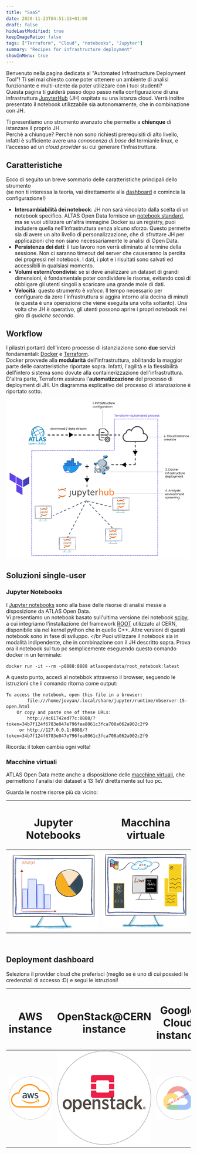 ```yaml
---
title: "SaaS"
date: 2020-11-23T04:51:13+01:00
draft: false
hideLastModified: true
keepImageRatio: false
tags: ["Terraform", "Cloud", "notebooks", "Jupyter"]
summary: "Recipes for infrastructure deployment"
showInMenu: true
---
```



Benvenuto nella pagina dedicata al "Automated Infrastructure Deployment Tool"!
Ti sei mai chiesto come poter ottenere un ambiente di analisi funzionante e multi-utente da poter utilizzare con i tuoi studenti?</br>
Questa pagina ti guiderà passo dopo passo nella configurazione di una infrastruttura [JupyterHub](https://jupyter.org/hub) (JH) ospitata su una istanza cloud. Verrà inoltre presentato il notebook utilizzabile sia autonomamente, che in combinazione con JH.

Ti presentiamo uno strumento avanzato che permette a **chiunque** di istanzare il proprio JH. </br>
Perchè a chiunque? Perchè non sono richiesti prerequisiti di alto livello, infatti è sufficiente avere una _conoscenza di base_ del termianle linux, e l'accesso ad un _cloud provider_ su cui generare l'infrastruttura.


## Caratteristiche

Ecco di seguito un breve sommario delle caratteristiche principali dello strumento </br>
(se non ti interessa la teoria, vai direttamente alla [dashboard](#deployment-dashboard) e comincia la configurazione!)

* **Intercambiabilità dei notebook**: JH non sarà vincolato dalla scelta di un notebook specifico. ALTAS Open Data fornisce un [notebook standard](#single-user-solutions), ma se vuoi utilizzare un'altra immagine Docker su un registry, puoi includere quella nell'infrastruttura senza alcuno sforzo. Questo permette sia di avere un alto livello di personalizzazione, che di sfruttare JH per applicazioni che non siano necessariamente le analisi di Open Data.
* **Persistenza dei dati**: il tuo lavoro non verrà eliminato al termine della sessione. Non ci saranno timeout del server che causeranno la perdita dei progressi nel notebook. I dati, i plot e i risultati sono salvati ed accessibili in qualsiasi momento.
* **Volumi esterni/condivisi**: se si deve analizzare un dataset di grandi dimensioni, è fondamentale poter condividere le risorse, evitando così di obbligare gli utenti singoli a scaricare una grande mole di dati.
* **Velocità**: questo strumento è _veloce_. Il tempo necessario per configurare da zero l'infrastruttura si aggira intorno alla decina di minuti (e questa è una operazione che viene eseguita una volta soltanto). Una volta che JH è operativo, gli utenti possono aprire i propri notebook nel giro di _qualche secondo_.

## Workflow

I pilastri portanti dell'intero processo di istanziazione sono **due** servizi fondamentali: [Docker](https://www.docker.com/) e [Terraform](https://www.terraform.io/). </br>
Docker provvede alla **modularità** dell'infrastruttura, abilitando la maggior parte delle caratteristiche riportate sopra. Infatti, l'agilità e la flessibilità dell'intero sistema sono dovute alla containerizzazione dell'infrastruttura. D'altra parte, Terraform assicura l'**automatizzazione** del processo di deployment di JH. Un diagramma esplicativo del processo di istanziazione è riportato sotto.

<p align="center">
  <img src="./images/workflow.png" />
</p>

## Soluzioni single-user

### Jupyter Notebooks
I [Jupyter notebooks](https://jupyter.org/) sono alla base delle risorse di analisi messe a disposizione da ATLAS Open Data. </br>
Vi presentiamo un notebook basato sull'ultima versione dei notebook [scipy](https://hub.docker.com/r/jupyter/scipy-notebook), a cui integriamo l'installazione del framework [ROOT](https://root.cern/) utilizzato al CERN, disponibile sia nel kernel python che in quello C++. Altre versioni di questi notebook sono in fase di sviluppo. </br
Puoi utilizzare il notebook sia in modalità indipendente, che in combinazione con il JH descritto sopra. Prova ora il notebook sul tuo pc semplicemente eseguendo questo comando docker in un terminale:
```
docker run -it --rm -p8888:8888 atlasopendata/root_notebook:latest
```
A questo punto, accedi al notebbok attraverso il browser, seguendo le istruzioni che il comando ritorna come output:
```
To access the notebook, open this file in a browser:
        file:///home/jovyan/.local/share/jupyter/runtime/nbserver-15-open.html
    Or copy and paste one of these URLs:
        http://4c61742ed77c:8888/?token=34b7f124f6783e047e796fea8061c3fca708a062a902c2f9
     or http://127.0.0.1:8888/?token=34b7f124f6783e047e796fea8061c3fca708a062a902c2f9
```
Ricorda: il token cambia ogni volta!
### Macchine virtuali
ATLAS Open Data mette anche a disposizione delle [macchine virtuali](http://opendata.atlas.cern/release/2020/documentation/vm/index.html), che permettono l'analisi dei dataset a 13 TeV direttamente sul tuo pc.

Guarda le nostre risorse più da vicino:

| <h1><b>Jupyter Notebooks</b></h1> | <h1><b>Macchina virtuale</b></h1> |
|        :---:        |        :---:       |
| [![JN](./images/jn.png)](https://hub.docker.com/r/atlasopendata/root_notebook) | [![VM](./images/vm.png)](http://opendata.atlas.cern/release/2020/documentation/vm/index.html) |

&nbsp;

## Deployment dashboard

Seleziona il provider cloud che preferisci (meglio se è uno di cui possiedi le credenziali di accesso :D) e segui le istruzioni!

| <h1><b>AWS instance</b></h1> | <h1><b>OpenStack@CERN instance</b></h1> | <h1><b>Google Cloud instance</b></h1> |
|        :---:        |        :---:       |        :---:       |
| [![AWS](./images/Amazon-Web-Services-AWS-Logo.png)](https://gitlab.cern.ch/atlas-open-data-iac-qt-2021/aws_automated_jh_deployment/-/blob/master/README.md) | [![openstack](./images/OpenStack-Logo-Vertical.png)](https://gitlab.cern.ch/atlas-open-data-iac-qt-2021/automated_jh_deployment/-/blob/master/README.md) | [![google](./images/Google-Cloud-Emblem_work_in_progress.png)]()|


